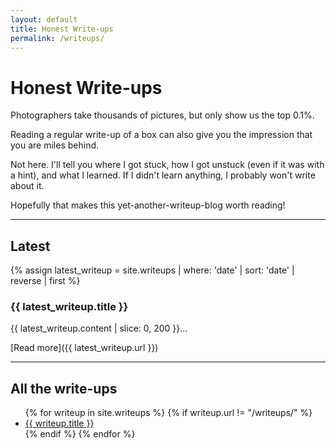 ```yaml
---
layout: default
title: Honest Write-ups
permalink: /writeups/
---
```


# Honest Write-ups

Photographers take thousands of pictures, but only show us the top 0.1%.

Reading a regular write-up of a box can also give you the impression that you are miles behind.

Not here. I'll tell you where I got stuck, how I got unstuck (even if it was with a hint), and what I learned. If I didn't learn anything, I probably won't write about it.

Hopefully that makes this yet-another-writeup-blog worth reading!

---

## Latest

{% assign latest_writeup = site.writeups | where: 'date' | sort: 'date' | reverse | first %}

### {{ latest_writeup.title }}
{{ latest_writeup.content | slice: 0, 200 }}...

[Read more]({{ latest_writeup.url }})

---

## All the write-ups

<ul>
  {% for writeup in site.writeups %}
    {% if writeup.url != "/writeups/" %}
      <li><a href="{{ writeup.url }}">{{ writeup.title }}</a></li>
    {% endif %}
  {% endfor %}
</ul>

